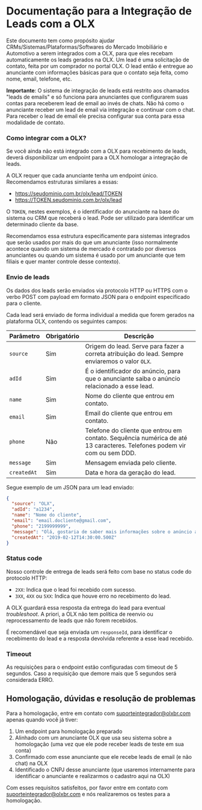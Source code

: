 # Documentação para a Integração de Leads com a OLX

Este documento tem como propósito ajudar CRMs/Sistemas/Plataformas/Softwares do Mercado Imobiliário e Automotivo a serem integrados com a OLX, para que eles recebam automaticamente os leads gerados na OLX. Um lead é uma solicitação de contato, feita por um comprador no portal OLX. O lead então é entregue ao anunciante com informações básicas para que o contato seja feita, como nome, email, telefone, etc.

**Importante**: O sistema de integração de leads está restrito aos chamados "leads de emails" e só funciona para anunciantes que configurarem suas contas para receberem lead de email ao invés de chats. Não há como o anunciante receber um lead de email via integração e continuar com o chat. Para receber o lead de email ele precisa configurar sua conta para essa modalidade de contato.

### Como integrar com a OLX?

Se você ainda não está integrado com a OLX para recebimento de leads, deverá disponibilizar um endpoint para a OLX homologar a integração de leads.

A OLX requer que cada anunciante tenha um endpoint único. Recomendamos estruturas similares a essas:

* https://seudominio.com.br/olx/lead/TOKEN
* https://TOKEN.seudominio.com.br/olx/lead

O `TOKEN`, nestes exemplos, é o identificador do anunciante na base do sistema ou CRM que receberá o lead. Pode ser utilizado para identificar um determinado cliente da base.

Recomendamos essa estrutura especificamente para sistemas integrados que serão usados por mais do que um anunciante (isso normalmente acontece quando um sistema de mercado é contratado por diversos anunciantes ou quando um sistema é usado por um anunciante que tem filiais e quer manter controle desse contexto).


### Envio de leads

Os dados dos leads serão enviados via protocolo HTTP ou HTTPS com o verbo POST com payload em formato JSON para o endpoint especificado para o cliente.

Cada lead será enviado de forma individual a medida que forem gerados na plataforma OLX, contendo os seguintes campos:

| Parâmetro | Obrigatório | Descrição |
|-------------|-------------|---------------------------------------------------------------------------------------------------------------|
| `source` | Sim | Origem do lead. Serve para fazer a correta atribuição do lead. Sempre enviaremos o valor `OLX`. |
| `adId` | Sim | É o identificador do anúncio, para que o anunciante saiba o anúncio relacionado a esse lead. |
| `name` | Sim | Nome do cliente que entrou em contato. |
| `email` | Sim | Email do cliente que entrou em contato. |
| `phone` | Não | Telefone do cliente que entrou em contato. Sequência numérica de até 13 caracteres. Telefones podem vir com ou sem DDD. |
| `message` | Sim | Mensagem enviada pelo cliente. |
| `createdAt` | Sim | Data e hora da geração do lead. |

Segue exemplo de um JSON para um lead enviado:

```json
{
  "source": "OLX",
  "adId": "a1234",
  "name": "Nome do cliente",
  "email": "email.docliente@gmail.com",
  "phone": "2199999999",
  "message": "Olá, gostaria de saber mais informações sobre o anúncio a1234", 
  "createdAt": "2019-02-12T14:30:00.500Z"
}
```

### Status code

Nosso controle de entrega de leads será feito com base no status code do protocolo HTTP: 
* `2XX`: Indica que o lead foi recebido com sucesso.
* `3XX`, `4XX` ou `5XX`: Indica que houve erro no recebimento do lead.

A OLX guardará essa resposta da entrega do lead para eventual *troubleshoot*. A priori, a OLX não tem política de reenvio ou reprocessamento de leads que não forem recebidos.

É recomendável que seja enviada um `responseId`, para identificar o recebimento do lead e a resposta devolvida referente a esse lead recebido.


### Timeout
As requisições para o endpoint estão configuradas com timeout de 5 segundos. Caso a requisição que demore mais que 5 segundos será considerada ERRO.


## Homologação, dúvidas e resolução de problemas

Para a homologação, entre em contato com suporteintegrador@olxbr.com apenas quando você já tiver:

1) Um endpoint para homologação preparado
2) Alinhado com um anunciante OLX que usa seu sistema sobre a homologação (uma vez que ele pode receber leads de teste em sua conta)
3) Confirmado com esse anunciante que ele recebe leads de email (e não chat) na OLX
4) Identificado o CNPJ desse anunciante (que usaremos internamente para identificar o anunciante e realizarmos o cadastro aqui na OLX)

Com esses requisitos satisfeitos, por favor entre em contato com suporteintegrador@olxbr.com e nós realizaremos os testes para a homologação.
